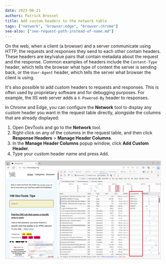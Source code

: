 ```yaml
---
date: 2023-06-21
authors: Patrick Brosset
title: Add custom headers to the network table
tags: ["network", "browser:edge", "browser:chrome"]
see-also: ["see-request-path-instead-of-name.md"]
---
```


On the web, when a client (a browser) and a server communicate using HTTP, the requests and responses they send to each other contain headers. These headers are key/value pairs that contain metadata about the request and the response. Common examples of headers include the `Content-Type` header, which tells the browser what type of content the server is sending back, or the `User-Agent` header, which tells the server what browser the client is using.

It's also possible to add custom headers to requests and responses. This is often used by proprietary software and for debugging purposes. For example, the IIS web server adds a `X-Powered-By` header to responses.

In Chrome and Edge, you can configure the **Network** tool to display any custom header you want in the request table directly, alongside the columns that are already displayed:

1. Open DevTools and go to the **Network** tool.
1. Right-click on any of the columns in the request table, and then click **Response Headers** > **Manage Header Columns**.
1. In the **Manage Header Columns** popup window, click **Add Custom Header**.
1. Type your custom header name and press <kbd>Add</kbd>.

![Edge DevTools Network tool, showing a list of requests in the table, and the x-powered-by custom header as a column](../../assets/img/custom-headers-in-network-table.png)
